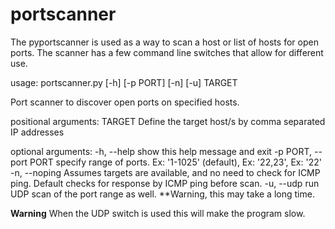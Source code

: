 # portscanner


The pyportscanner is used as a way to scan a host or list of hosts for open ports. The scanner has a few command line switches that allow for different use. 

usage: portscanner.py [-h] [-p PORT] [-n] [-u] TARGET

Port scanner to discover open ports on specified hosts.

positional arguments:
  TARGET                Define the target host/s by comma separated IP
                        addresses

optional arguments:
  -h, --help            show this help message and exit
  -p PORT, --port PORT  specify range of ports. Ex: '1-1025' (default), Ex:
                        '22,23', Ex: '22'
  -n, --noping          Assumes targets are available, and no need to check
                        for ICMP ping. Default checks for response by ICMP
                        ping before scan.
  -u, --udp             run UDP scan of the port range as well. **Warning,
                        this may take a long time.


****Warning****
When the UDP switch is used this will make the program slow. 
